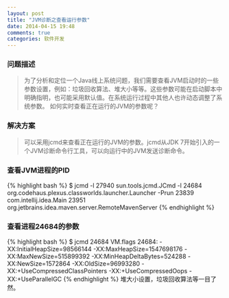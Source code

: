 ```yaml
---
layout: post
title: "JVM诊断之查看运行参数"
date: 2014-04-15 19:48
comments: true
categories: 软件开发
---
```

### 问题描述
> 为了分析和定位一个Java线上系统问题，我们需要查看JVM启动时的一些参数设置，例如：垃圾回收算法、堆大小等等。这些参数可能在启动脚本中明确指明，也可能采用默认值。在系统运行过程中其他人也许动态调整了系统参数。 如何实时查看正在运行的JVM的参数呢？    

### 解决方案
> 可以采用jcmd来查看正在运行的JVM的参数。jcmd从JDK 7开始引入的一个JVM诊断命令行工具，可以向运行中的JVM发送诊断命令。    




### 查看JVM进程的PID
{% highlight bash %}
$ jcmd -l
27940 sun.tools.jcmd.JCmd -l
24684 org.codehaus.plexus.classworlds.launcher.Launcher -Prun
23839 com.intellij.idea.Main
23951 org.jetbrains.idea.maven.server.RemoteMavenServer
{% endhighlight %}
### 查看进程24684的参数
{% highlight bash %}
$ jcmd 24684 VM.flags
24684:
-XX:InitialHeapSize=98566144 -XX:MaxHeapSize=1547698176 -XX:MaxNewSize=515899392 -XX:MinHeapDeltaBytes=524288 -XX:NewSize=1572864 -XX:OldSize=96993280 -XX:+UseCompressedClassPointers -XX:+UseCompressedOops -XX:+UseParallelGC 
{% endhighlight %}
堆大小设置，垃圾回收算法等一目了然。